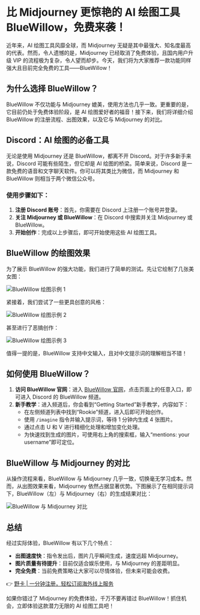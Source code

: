 # 比 Midjourney 更惊艳的 AI 绘图工具 BlueWillow，免费来袭！

近年来，AI 绘图工具风靡全球，而 Midjourney 无疑是其中最强大、知名度最高的代表。然而，令人遗憾的是，Midjourney 已经取消了免费体验，且国内用户升级 VIP 的流程极为复杂，令人望而却步。今天，我们将为大家推荐一款功能同样强大且目前完全免费的工具——BlueWillow！

## 为什么选择 BlueWillow？

BlueWillow 不仅功能与 Midjourney 媲美，使用方法也几乎一致。更重要的是，它目前仍处于免费体验阶段，是 AI 绘图爱好者的福音！接下来，我们将详细介绍 BlueWillow 的注册流程、出图效果，以及它与 Midjourney 的对比。

## Discord：AI 绘图的必备工具

无论是使用 Midjourney 还是 BlueWillow，都离不开 Discord。对于许多新手来说，Discord 可能有些陌生，但它却是 AI 绘图的桥梁。简单来说，Discord 是一款免费的语音和文字聊天软件。你可以将其类比为微信，而 Midjourney 和 BlueWillow 则相当于两个微信公众号。

### 使用步骤如下：
1. **注册 Discord 账号**：首先，你需要在 Discord 上注册一个账号并登录。
2. **关注 Midjourney 或 BlueWillow**：在 Discord 中搜索并关注 Midjourney 或 BlueWillow。
3. **开始创作**：完成以上步骤后，即可开始使用这些 AI 绘图工具。

## BlueWillow 的绘图效果

为了展示 BlueWillow 的强大功能，我们进行了简单的测试。先让它绘制了几张美女图：

![BlueWillow 绘图示例 1](https://bbtdd.com/wp-content/uploads/img/4622803650.webp)

紧接着，我们尝试了一些更具创意的风格：

![BlueWillow 绘图示例 2](https://bbtdd.com/wp-content/uploads/img/1230031351.webp)

甚至进行了恶搞创作：

![BlueWillow 绘图示例 3](https://bbtdd.com/wp-content/uploads/img/7710210074.webp)

值得一提的是，BlueWillow 支持中文输入，且对中文提示词的理解相当不错！

## 如何使用 BlueWillow？

1. **访问 BlueWillow 官网**：进入 [BlueWillow 官网](https://bluewillow.com/)，点击页面上的任意入口，即可进入 Discord 的 BlueWillow 频道。
2. **新手教学**：进入频道后，你会看到“Getting Started”新手教学，内容如下：
   - 在左侧频道列表中找到“Rookie”频道，进入后即可开始创作。
   - 使用 `/imagine` 指令并输入提示词，等待 1 分钟内生成 4 张图片。
   - 通过点击 U 和 V 进行精细化处理和增加变化处理。
   - 为快速找到生成的图片，可使用右上角的搜索框，输入“mentions: your username”即可定位。

## BlueWillow 与 Midjourney 的对比

从操作流程来看，BlueWillow 与 Midjourney 几乎一致，切换毫无学习成本。然而，从出图效果来看，Midjourney 依然占据显著优势。下图展示了在相同提示词下，BlueWillow（左）与 Midjourney（右）的生成结果对比：

![BlueWillow 与 Midjourney 对比](https://bbtdd.com/wp-content/uploads/img/958132922953.webp)

## 总结

经过实际体验，BlueWillow 有以下几个特点：
- **出图速度快**：指令发出后，图片几乎瞬间生成，速度远超 Midjourney。
- **图片质量有待提升**：目前仅适合娱乐使用，与 Midjourney 的差距明显。
- **完全免费**：当前免费策略让大家可以尽情体验，但未来可能会收费。

👉 [野卡 | 一分钟注册，轻松订阅海外线上服务](https://bbtdd.com/yeka)

如果你错过了 Midjourney 的免费体验，千万不要再错过 BlueWillow！抓住机会，立即体验这款潜力无限的 AI 绘图工具吧！